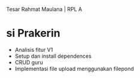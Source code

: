 Tesar Rahmat Maulana | RPL A

# si Prakerin

- Analisis fitur V1
- Setup dan install dependences
- CRUD guru
- Implementasi file upload menggunakan filepond